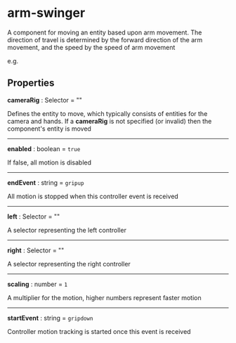 # arm-swinger

A component for moving an entity based upon arm movement. The direction of travel is determined by the forward direction of the arm movement, and the speed by the speed of arm movement

e.g.
<a-entity id="cameraRig" arm-swinger="left: #leftHand; right: #rightHand; startEvent: trackpaddown; endEvent: trackpadup; scaling: .3">
  <a-camera id="camera"></a-camera>
  <a-entity id="leftHand" vive-controls="hand: left"></a-entity>
  <a-entity id="rightHand" vive-controls="hand: right"></a-entity>
</a-entity>

## Properties

**cameraRig** : Selector = ""

Defines the entity to move, which typically consists of entities for the camera and hands.  If a **cameraRig** is not specified (or invalid) then the component's entity is moved

---
**enabled** : boolean = `true`

If false, all motion is disabled

---
**endEvent** : string = `gripup`

All motion is stopped when this controller event is received

---
**left** : Selector = ""

A selector representing the left controller

---
**right** : Selector = ""

A selector representing the right controller

---
**scaling** : number = `1`

A multiplier for the motion, higher numbers represent faster motion

---
**startEvent** : string = `gripdown`

Controller motion tracking is started once this event is received